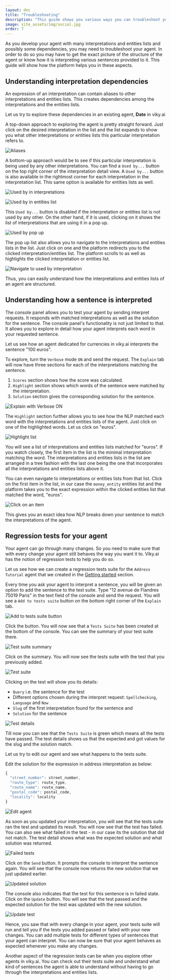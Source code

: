```yaml
---
layout: doc
title: "Troubleshooting"
description: "This guide shows you various ways you can troubleshoot your agents so that it works exactly how you want it to."
image: site_assets/img/social.jpg
order: 7
---
```


As you develop your agent with many interpretations and entities lists and possibly some dependencies, you may need to troubleshoot your agent. In order to do so you may have to get the exact picture of the structure of the agent or know how it is interpreting various sentences provided to it. This guide will show how the platform helps you in these aspects.

## Understanding interpretation dependencies

An expression of an interpretation can contain aliases to other interpretations and entities lists. This creates dependencies among the interpretations and the entities lists.

Let us try to explore these dependencies in an existing agent, **Date** in viky.ai

A top-down approach to exploring the agent is pretty straight forward. Just click on the desired interpretation in the list and the list expands to show you what other interpretations or entities lists this particular interpretation refers to.

![Aliases](img/top_down.png "Interpretation aliases referring to other interpretations")

A bottom-up approach would be to see if this particular interpretation is being used by any other interpretations. You can find a `Used by...` button on the top right corner of the interpretation detail view. A `Used by...` button is also available in the rightmost corner for each interpretation in the interpretation list. This same option is available for entities lists as well.

![Used by in interpretations](img/used_by_interpretations.png "Used by button in details view")

![Used by in entities list](img/used_by_entities.png "Used by button in list view")

This `Used by...` button is disabled if the interpretation or entities list is not used by any other. On the other hand, if it is used, clicking on it shows the list of interpretations that are using it in a pop up. 

![Used by pop up](img/used_by_popup.png "List of other interpretations that are using the selected interpretation")

The pop up list also allows you to navigate to the interpretations and entities lists in the list. Just click on one and the platform redirects you to the clicked interpretation/entities list. The platform scrolls to as well as highlights the clicked interpretation or entities list.

![Navigate to used by interpretation](img/used_by_highlighted.png "Clicked interpretation is highlighted")

Thus, you can easily understand how the interpretations and entities lists of an agent are structured.

## Understanding how a sentence is interpreted

The console panel allows you to test your agent by sending interpret requests. It responds with matched interpretations as well as the solution for the sentence. The console panel's functionality is not just limited to that. It allows you to explore in detail how your agent interprets each word in your requested sentence. 

Let us see how an agent dedicated for currencies in viky.ai interprets the sentence "100 euros". 

To explore, turn the `Verbose` mode `ON` and send the request. The `Explain` tab will now have three sections for each of the interpretations matching the sentence.

1. `Scores` section shows how the score was calculated.
2. `Highlight` section shows which words of the sentence were matched by the interpretation.
3. `Solution` section gives the corresponding solution for the sentence.

![Explain with Verbose ON](img/verbose_on.png "Verbose mode ON")

The `Highlight` section further allows you to see how the NLP matched each word with the interpretations and entities lists of the agent. Just click on one of the highlighted words. Let us click on "euros". 

![Highlight list](img/highlight_list.png "List of matching interpretations for a word")

You will see a list of interpretations and entities lists matched for "euros". If you watch closely, the first item in the list is the minimal interpretation matching the word. The interpretations and entities lists in the list are arranged in a tree fashion with the last one being the one that incorporates all the interpretations and entities lists above it.

You can even navigate to interpretations or entities lists from that list. Click on the first item in the list, in our case the `money_entity` entities list and the platform takes you to the exact expression within the clicked entities list that matched the word, "euros".

![Click on an item](img/highlight_click.png "Navigate from within the highlight list")

This gives you an exact idea how NLP breaks down your sentence to match the interpretations of the agent.

## Regression tests for your agent

Your agent can go through many changes. So you need to make sure that with every change your agent still behaves the way you want it to. Viky.ai has the notion of regression tests to help you do so. 

Let us see how we can create a regression tests suite for the `Address Tutorial` agent that we created in the [Getting started](/doc/guides/getting-started/) section. 

Every time you ask your agent to interpret a sentence, you will be given an option to add the sentence to the test suite. Type "12 avenue de Flandres 75019 Paris" in the text field of the console and send the request. You will see a `Add to tests suite` button on the bottom right corner of the `Explain` tab.

![Add to tests suite button](img/add_test.png "Add a sentence to the tests suite")

Click the button. You will now see that a `Tests Suite` has been created at the bottom of the console. You can see the summary of your test suite there.

![Test suite summary](img/test_summary.png "Tests suite summary")

Click on the summary. You will now see the tests suite with the test that you previously added.

![Test suite](img/test_suite.png "Tests suite")

Clicking on the test will show you its details: 

* `Query` i.e. the sentence for the test
* Different options chosen during the interpret request: `Spellchecking`, `Language` and `Now`
* `Slug` of the first interpretation found for the sentence and
* `Solution` for the sentence

![Test details](img/test_details.png "Test details")

Till now you can see that the `Tests Suite` is green which means all the tests have passed. The test details shows us that the expected and got values for the slug and the solution match. 

Let us try to edit our agent and see what happens to the tests suite.

Edit the solution for the expression in address interpretation as below:
```javascript
{
  "street_number": street_number,
  "route_type": route_type,
  "route_name": route_name,
  "postal_code": postal_code,
  "locality": locality
}
```
![Edit agent](img/edit_agent.png "Edit your agent") 

As soon as you updated your interpretation, you will see that the tests suite ran the test and updated its result. You will now see that the test has failed. You can also see what failed in the test - in our case its the solution that did not match. The test detail shows what was the expected solution and what solution was returned.

![Failed tests](img/test_fail.png "Failed test")

Click on the `Send` button. It prompts the console to interpret the sentence again. You will see that the console now returns the new solution that we just updated earlier.

![Updated solution](img/test_update.png "New solution") 

The console also indicates that the test for this sentence is in failed state. Click on the `Update` button. You will see that the test passed and the expected solution for the test was updated with the new solution.

![Update test](img/test_pass.png "Test updated with the new solution") 

Hence, you saw that with every change in your agent, your tests suite will run and tell you if the tests you added passed or failed with your new changes. You can add multiple tests for different types of sentences that your agent can interpret. You can now be sure that your agent behaves as expected whenever you make any changes.

Another aspect of the regression tests can be when you explore other agents in viky.ai. You can check out their tests suite and understand what kind of sentences the agent is able to understand without having to go through the interpretations and entities lists.















